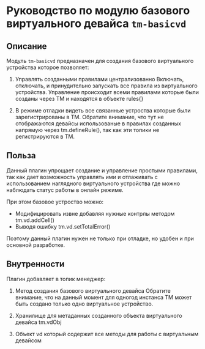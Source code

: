 # Руководство по модулю базового виртуального девайса `tm-basicvd`

## Описание

Модуль `tm-basicvd` предназначен для создания базового виртуального устройства
которое позволяет:

1) Управлять созданными правилами централизованно
   Включать, отключать, и принудительно запускать все правила из виртуального
   устройства. Управление происходит всеми правилами которые были созданы
   через TM и находятся в объекте rules{}

2) В режиме отладки видеть все связанные устроства которые были
   зарегистрированы в TM. Обратите внимание, что тут не отображаются
   девайсы использованые в правилах созданных напрямую через tm.defineRule(),
   так как эти топики не регистрируются в TM.

## Польза

Данный плагин упрощает создание и управление простыми правилами,
так как дает возможность управлять ими и отлаживать с использованием
наглядного виртуального устройства где можно наблюдать статус работы
в онлайн режиме.

При этом базовое устроство можно:

- Модифицировать извне добавляя нужные контрлы методом tm.vd.addCell()
- Выводя ошибку tm.vd.setTotalError()

Поэтому данный плагин нужен не только при отладке, но удобен и при основной
разработке.

## Внутренности

Плагин добавляет в топик менеджер:

1) Метод создания базового виртуального девайса
   Обратите внимание, что на данный момент для одногод инстанса TM может быть
   создано только одно виртуальное устройство.

2) Хранилище для метаданных созданного объекта виртуального девайса tm.vdObj

3) Объект vd который содержит все методы для работы с виртуальным девайсом
